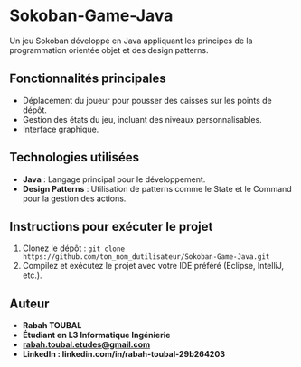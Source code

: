 # Sokoban-Game-Java

Un jeu Sokoban développé en Java appliquant les principes de la programmation orientée objet et des design patterns.

## Fonctionnalités principales
- Déplacement du joueur pour pousser des caisses sur les points de dépôt.
- Gestion des états du jeu, incluant des niveaux personnalisables.
- Interface graphique.

## Technologies utilisées
- **Java** : Langage principal pour le développement.
- **Design Patterns** : Utilisation de patterns comme le State et le Command pour la gestion des actions.

## Instructions pour exécuter le projet
1. Clonez le dépôt : `git clone https://github.com/ton_nom_dutilisateur/Sokoban-Game-Java.git`
2. Compilez et exécutez le projet avec votre IDE préféré (Eclipse, IntelliJ, etc.).

## Auteur
- **Rabah TOUBAL**
- **Étudiant en L3 Informatique Ingénierie**
- **rabah.toubal.etudes@gmail.com**
- **LinkedIn : linkedin.com/in/rabah-toubal-29b264203**

